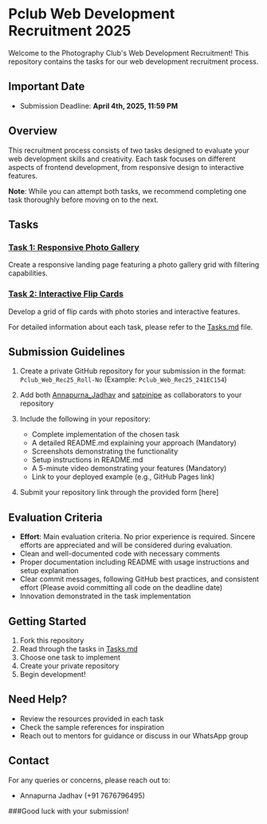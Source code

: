 # Pclub Web Development Recruitment 2025

Welcome to the Photography Club's Web Development Recruitment! This repository contains the tasks for our web development recruitment process.

## Important Date
* Submission Deadline: **April 4th, 2025, 11:59 PM**

## Overview

This recruitment process consists of two tasks designed to evaluate your web development skills and creativity. Each task focuses on different aspects of frontend development, from responsive design to interactive features.

**Note**: While you can attempt both tasks, we recommend completing one task thoroughly before moving on to the next.

## Tasks

### [Task 1: Responsive Photo Gallery](./Tasks.md#task-1-responsive-landing-page-for-pclub-with-a-responsive-photo-gallery-grid)
Create a responsive landing page featuring a photo gallery grid with filtering capabilities.

### [Task 2: Interactive Flip Cards](./Tasks.md#task-2-create-a-grid-of-flip-cards-with-photo-stories-and-interactive-features)
Develop a grid of flip cards with photo stories and interactive features.

For detailed information about each task, please refer to the [Tasks.md](./Tasks.md) file.

## Submission Guidelines

1. Create a private GitHub repository for your submission in the format: `Pclub_Web_Rec25_Roll-No` (Example: `Pclub_Web_Rec25_241EC154`)
2. Add both [Annapurna_Jadhav](https://github.com/Annapurna_Jadhav) and [satpinipe](https://github.com/satpinipe) as collaborators to your repository
3. Include the following in your repository:
   - Complete implementation of the chosen task
   - A detailed README.md explaining your approach (Mandatory)
   - Screenshots demonstrating the functionality
   - Setup instructions in README.md
   - A 5-minute video demonstrating your features (Mandatory)
   - Link to your deployed example (e.g., GitHub Pages link)

4. Submit your repository link through the provided form [here]

## Evaluation Criteria

* **Effort**: Main evaluation criteria. No prior experience is required. Sincere efforts are appreciated and will be considered during evaluation.
* Clean and well-documented code with necessary comments
* Proper documentation including README with usage instructions and setup explanation
* Clear commit messages, following GitHub best practices, and consistent effort (Please avoid committing all code on the deadline date)
* Innovation demonstrated in the task implementation

## Getting Started

1. Fork this repository
2. Read through the tasks in [Tasks.md](./Tasks.md)
3. Choose one task to implement
4. Create your private repository
5. Begin development!

## Need Help?

- Review the resources provided in each task
- Check the sample references for inspiration
- Reach out to mentors for guidance or discuss in our WhatsApp group

## Contact

For any queries or concerns, please reach out to:
* Annapurna Jadhav (+91 7676796495)

###Good luck with your submission!


